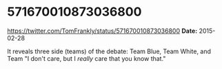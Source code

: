 # 571670010873036800
https://twitter.com/TomFrankly/status/571670010873036800
**Date:** 2015-02-28

It reveals three side (teams) of the debate: Team Blue, Team White, and Team "I don't care, but I *really* care that you know that."
